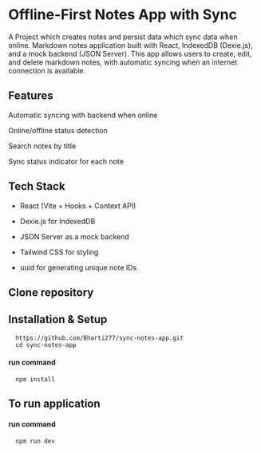 # Offline-First Notes App with Sync

A Project which creates notes and persist data which sync data when online. Markdown notes application built with React, IndexedDB (Dexie.js), and a mock backend (JSON Server). This app allows users to create, edit, and delete markdown notes, with automatic syncing when an internet connection is available.

## Features

Automatic syncing with backend when online

Online/offline status detection

Search notes by title

Sync status indicator for each note

## Tech Stack

- React (Vite + Hooks + Context API)

- Dexie.js for IndexedDB

- JSON Server as a mock backend

- Tailwind CSS for styling

- uuid for generating unique note IDs

## Clone repository

## Installation & Setup

```http
  https://github.com/Bharti277/sync-notes-app.git
  cd sync-notes-app
```

#### run command

```http
  npm install
```

## To run application

#### run command

```http
  npm run dev
```
